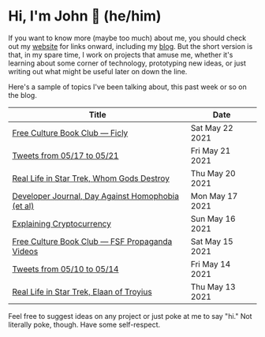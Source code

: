 # Hi, I'm John 👋 (he/him)

If you want to know more (maybe too much) about me, you should check out my [website](https://john.colagioia.net/) for links onward, including my [blog](https://john.colagioia.net/blog).  But the short version is that, in my spare time, I work on projects that amuse me, whether it's learning about some corner of technology, prototyping new ideas, or just writing out what might be useful later on down the line.

Here's a sample of topics I've been talking about, this past week or so on the blog.

|Title|Date|
|-----|-------|
|[Free Culture Book Club — Ficly](https://john.colagioia.net/blog/2021/05/22/ficly.html)|Sat May 22 2021|
|[Tweets from 05/17 to 05/21](https://john.colagioia.net/blog/media/2021/05/21/week.html)|Fri May 21 2021|
|[Real Life in Star Trek, Whom Gods Destroy](https://john.colagioia.net/blog/2021/05/20/gods.html)|Thu May 20 2021|
|[Developer Journal, Day Against Homophobia (et al)](https://john.colagioia.net/blog/2021/05/17/idahot.html)|Mon May 17 2021|
|[Explaining Cryptocurrency](https://john.colagioia.net/blog/2021/05/16/crypto.html)|Sun May 16 2021|
|[Free Culture Book Club — FSF Propaganda Videos](https://john.colagioia.net/blog/2021/05/15/fsf.html)|Sat May 15 2021|
|[Tweets from 05/10 to 05/14](https://john.colagioia.net/blog/media/2021/05/14/week.html)|Fri May 14 2021|
|[Real Life in Star Trek, Elaan of Troyius](https://john.colagioia.net/blog/2021/05/13/elaan.html)|Thu May 13 2021|

Feel free to suggest ideas on any project or just poke at me to say "hi." Not literally poke, though. Have some self-respect.

